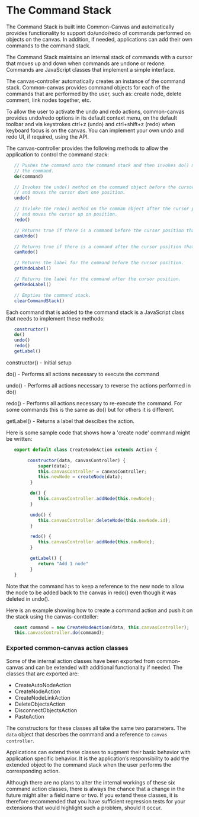 # The Command Stack

  The Command Stack is built into Common-Canvas and automatically provides functionality to support do/undo/redo of commands performed on objects on the canvas. In addition, if needed, applications can add their own commands to the command stack.

  The Command Stack maintains an internal stack of commands with a cursor that moves up and down when commands are undone or redone. Commands are JavaScript classes that implement a simple interface.

  The canvas-controller automatically creates an instance of the command stack. Common-canvas provides command objects for each of the commands that are performed by the user, such as: create node, delete comment, link nodes together, etc.

  To allow the user to activate the undo and redo actions, common-canvas provides undo/redo options in its default context menu, on the default toolbar and via keystrokes ctrl+z (undo) and ctrl+shift+z (redo) when keyboard focus is on the canvas. You can implement your own undo and redo UI, if required, using the API.

   The canvas-controller provides the following methods to allow the application to control the command stack:

```js
   // Pushes the command onto the command stack and then invokes do() method on
   // the command.
   do(command)

   // Invokes the undo() method on the command object before the cursor position,
   // and moves the cursor down one position.
   undo()

   // Invloke the redo() method on the comman object after the cursor position,
   // and moves the cursor up on position.
   redo()

   // Returns true if there is a command before the cursor position that can be undone.
   canUndo()

   // Returns true if there is a command after the cursor position that can be redone.
   canRedo()

   // Returns the label for the command before the cursor position.
   getUndoLabel()

   // Returns the label for the command after the cursor position.
   getRedoLabel()

   // Empties the command stack.
   clearCommandStack()
```

Each command that is added to the command stack is a JavaScript class that needs to implement these methods:

```js
   constructor()
   do()
   undo()
   redo()
   getLabel()
```

constructor() - Initial setup

do() - Performs all actions necessary to execute the command

undo() - Performs all actions necessary to reverse the actions performed in do()

redo() - Performs all actions necessary to re-execute the command. For some commands this is the same as do() but for others it is different.

getLabel() - Returns a label that descibes the action.


  Here is some sample code that shows how a 'create node' command might be written:

```js
   export default class CreateNodeAction extends Action {

        constructor(data, canvasController) {
            super(data);
            this.canvasController = canvasController;
            this.newNode = createNode(data);
         }

         do() {
            this.canvasController.addNode(this.newNode);
         }

         undo() {
            this.canvasController.deleteNode(this.newNode.id);
         }

         redo() {
            this.canvasController.addNode(this.newNode);
         }

         getLabel() {
            return "Add 1 node"
         }
   }
```
   Note that the command has to keep a reference to the new node to allow the node to be added back
   to the canvas in redo() even though it was deleted in undo().

   Here is an example showing how to create a command action and push it on the stack using the canvas-conttoller:

```js
   const command = new CreateNodeAction(data, this.canvasController);
   this.canvasController.do(command);
```

### Exported common-canvas action classes

Some of the internal action classes have been exported from common-canvas and can be extended with additional
functionality if needed. The classes that are exported are:

* CreateAutoNodeAction
* CreateNodeAction
* CreateNodeLinkAction
* DeleteObjectsAction
* DisconnectObjectsAction
* PasteAction

The constructors for these classes all take the same two parameters. The `data` object that descrbes the command
and a reference to `canvas controller`.

Applications can extend these classes to augment their basic behavior with application specific behavior. It is the application’s responsibility to add the extended object to the command stack when the user performs the corresponding action.

Although there are no plans to alter the internal workings of these six command action classes, there is always the chance that a change in the future might alter a field name or two. If you extend these classes, it is therefore recommended that you have sufficient regression tests for your extensions that would highlight such a problem, should it occur.



